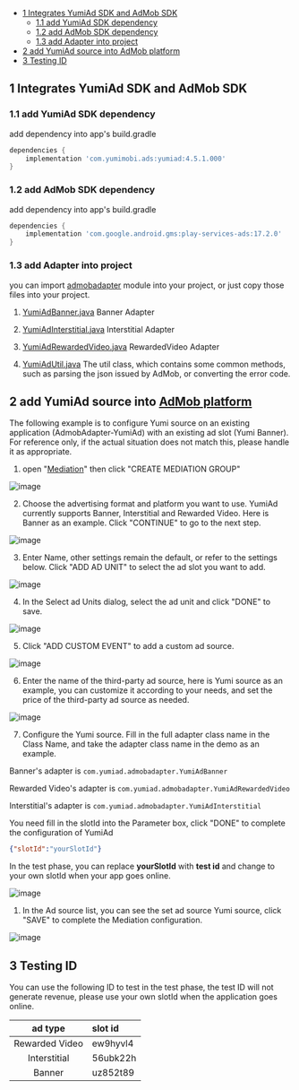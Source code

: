 - [1 Integrates YumiAd SDK and AdMob SDK](#1-integrates-yumiad-sdk-and-admob-sdk)
  - [1.1 add YumiAd SDK dependency](#11-add-yumiad-sdk-dependency)
  - [1.2 add AdMob SDK dependency](#12-add-admob-sdk-dependency)
  - [1.3 add Adapter into project](#13-add-adapter-into-project)
- [2 add YumiAd source into AdMob platform](#2-add-yumiad-source-into-admob-platform)
- [3 Testing ID](#3-testing-id)

## 1 Integrates YumiAd SDK and AdMob SDK
### 1.1 add YumiAd SDK dependency
add dependency into app's build.gradle
```groovy
dependencies {
    implementation 'com.yumimobi.ads:yumiad:4.5.1.000'
}
```
### 1.2 add AdMob SDK dependency
add dependency into app's build.gradle
```groovy
dependencies {
    implementation 'com.google.android.gms:play-services-ads:17.2.0'
}
```

### 1.3 add Adapter into project

you can import [admobadapter](./admobadapter) module into your project, or just copy those files into your project.

1. [YumiAdBanner.java](./admobadapter/src/main/java/com/yumiad/admobadapter/YumiAdBanner.java) Banner Adapter

2. [YumiAdInterstitial.java](./admobadapter/src/main/java/com/yumiad/admobadapter/YumiAdInterstitial.java) Interstitial Adapter

3. [YumiAdRewardedVideo.java](./admobadapter/src/main/java/com/yumiad/admobadapter/YumiAdRewardedVideo.java) RewardedVideo Adapter

4. [YumiAdUtil.java](./admobadapter/src/main/java/com/yumiad/admobadapter/YumiAdUtil.java) The util class, which contains some common methods, such as parsing the json issued by AdMob, or converting the error code.

## 2 add YumiAd source into [AdMob platform](https://apps.admob.com/v2/home)
The following example is to configure Yumi source on an existing application (AdmobAdapter-YumiAd) with an existing ad slot (Yumi Banner). For reference only, if the actual situation does not match this, please handle it as appropriate.
1. open "[Mediation](https://apps.admob.com/v2/mediation/groups/list)" then click "CREATE MEDIATION GROUP"

![image](imgs/new-mediation-group-01.png)

2. Choose the advertising format and platform you want to use. YumiAd currently supports Banner, Interstitial and Rewarded Video. Here is Banner as an example. Click "CONTINUE" to go to the next step.

![image](imgs/new-mediation-group-02.png)

3. Enter Name, other settings remain the default, or refer to the settings below. Click "ADD AD UNIT" to select the ad slot you want to add.

![image](imgs/new-mediation-group-03.png)

4. In the Select ad Units dialog, select the ad unit and click "DONE" to save.

![image](imgs/new-mediation-group-04.png)

5. Click "ADD CUSTOM EVENT" to add a custom ad source.

![image](imgs/new-mediation-group-05.png)

6. Enter the name of the third-party ad source, here is Yumi source as an example, you can customize it according to your needs, and set the price of the third-party ad source as needed.

![image](imgs/new-mediation-group-06.png)

7. Configure the Yumi source. Fill in the full adapter class name in the Class Name, and take the adapter class name in the demo as an example.

Banner's adapter is `com.yumiad.admobadapter.YumiAdBanner`

Rewarded Video's adapter is `com.yumiad.admobadapter.YumiAdRewardedVideo`

Interstitial's adapter is `com.yumiad.admobadapter.YumiAdInterstitial`

You need fill in the slotId into the Parameter box, click "DONE" to complete the configuration of YumiAd
```json
{"slotId":"yourSlotId"}
```

In the test phase, you can replace **yourSlotId** with **test id** and change to your own slotId when your app goes online.

![image](imgs/new-mediation-group-07.png)

1. In the Ad source list, you can see the set ad source Yumi source, click "SAVE" to complete the Mediation configuration.

![image](imgs/new-mediation-group-08.png)

## 3 Testing ID

You can use the following ID to test in the test phase, the test ID will not generate revenue, please use your own slotId when the application goes online.

|    ad type     | slot id  |
| :------------: | :------- |
| Rewarded Video | ew9hyvl4 |
|  Interstitial  | 56ubk22h |
|     Banner     | uz852t89 |
